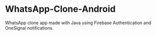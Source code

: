 # WhatsApp-Clone-Android
WhatsApp clone app made with Java using Firebase Authentication and OneSignal notifications.
